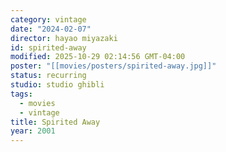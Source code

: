 ```yaml
---
category: vintage
date: "2024-02-07"
director: hayao miyazaki
id: spirited-away
modified: 2025-10-29 02:14:56 GMT-04:00
poster: "[[movies/posters/spirited-away.jpg]]"
status: recurring
studio: studio ghibli
tags:
  - movies
  - vintage
title: Spirited Away
year: 2001
---
```


